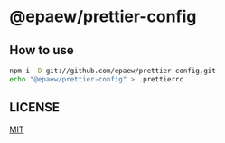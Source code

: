 # @epaew/prettier-config

## How to use

```sh
npm i -D git://github.com/epaew/prettier-config.git
echo "@epaew/prettier-config" > .prettierrc
```

## LICENSE

[MIT](./LICENSE)
